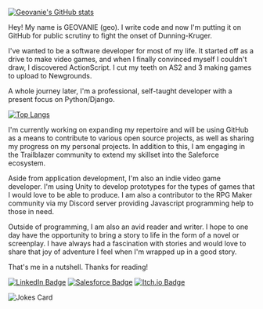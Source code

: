[![Geovanie's GitHub stats](https://github-readme-stats.vercel.app/api?username=geovanie-ruiz&show_icons=true&include_all_commits=true&count_private=true&theme=dark)](https://github.com/geovanie-ruiz/github-readme-stats)

Hey! My name is GEOVANIE (geo). I write code and now I'm putting it on GitHub for public scrutiny to fight the onset of Dunning-Kruger.

I've wanted to be a software developer for most of my life. It started off as a drive to make video games, and when I finally convinced myself I couldn't draw, I discovered ActionScript. I cut my teeth on AS2 and 3 making games to upload to Newgrounds.

A whole journey later, I'm a professional, self-taught developer with a present focus on Python/Django.

[![Top Langs](https://github-readme-stats.vercel.app/api/top-langs/?username=geovanie-ruiz&theme=dark&layout=compact)](https://github.com/geovanie-ruiz/github-readme-stats)

I'm currently working on expanding my repertoire and will be using GitHub as a means to contribute to various open source projects, as well as sharing my progress on my personal projects. In addition to this, I am engaging in the Trailblazer community to extend my skillset into the Saleforce ecosystem.

Aside from application development, I'm also an indie video game developer. I'm using Unity to develop prototypes for the types of games that I would love to be able to produce. I am also a contributor to the RPG Maker community via my Discord server providing Javascript programming help to those in need.

Outside of programming, I am also an avid reader and writer. I hope to one day have the opportunity to bring a story to life in the form of a novel or screenplay. I have always had a fascination with stories and would love to share that joy of adventure I feel when I'm wrapped up in a good story.

That's me in a nutshell. Thanks for reading!

<a href="https://www.linkedin.com/in/geovanie"><img src="https://img.shields.io/badge/LinkedIn-0077B5?style=for-the-badge&logo=linkedin&logoColor=white" alt="LinkedIn Badge"/></a>
<a href="https://trailblazer.me/id/geovanie"><img src="https://img.shields.io/badge/Salesforce-00A1E0?style=for-the-badge&logo=Salesforce&logoColor=white" alt="Salesforce Badge"/></a>
<a href="https://storied.itch.io"><img src="https://img.shields.io/badge/Itch.io-FA5C5C?style=for-the-badge&logo=itchdotio&logoColor=white" alt="Itch.io Badge"/></a>


	
  
<img src="https://readme-jokes.vercel.app/api?theme=darcula" alt="Jokes Card" />
